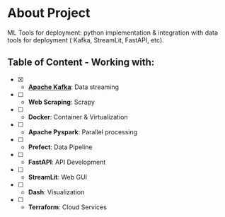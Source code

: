 # About Project
ML Tools for deployment: python implementation &amp; integration with data tools for deployment ( Kafka, StreamLit, FastAPI, etc).

## Table of Content - Working with:
- [x] - **[Apache Kafka]()**: Data streaming
- [ ]  - **Web Scraping**: Scrapy
- [ ]  - **Docker**: Container & Virtualization
- [ ] - **Apache Pyspark**: Parallel processing
- [ ] - **Prefect**: Data Pipeline
- [ ] - **FastAPI**: API Development
- [ ] - **StreamLit**: Web GUI
- [ ] - **Dash**: Visualization
- [ ] - **Terraform**: Cloud Services
